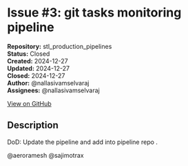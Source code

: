 # Issue #3: git tasks monitoring  pipeline

**Repository:** stl_production_pipelines  
**Status:** Closed  
**Created:** 2024-12-27  
**Updated:** 2024-12-27  
**Closed:** 2024-12-27  
**Author:** @nallasivamselvaraj  
**Assignees:** @nallasivamselvaraj  

[View on GitHub](https://github.com/Simtestlab/stl_production_pipelines/issues/3)

## Description

DoD: Update the pipeline and add into pipeline repo .

@aeroramesh @sajimotrax 